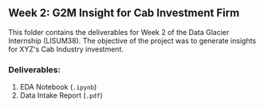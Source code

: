 ## Week 2: G2M Insight for Cab Investment Firm

This folder contains the deliverables for Week 2 of the Data Glacier Internship (LISUM38). The objective of the project was to generate insights for XYZ's Cab Industry investment.

### Deliverables:
1. EDA Notebook (`.ipynb`)
2. Data Intake Report (`.pdf`)

